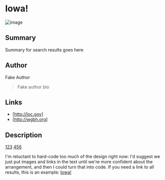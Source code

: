 # Iowa!

![image](http://mlamedia01.wgbh.org/aapb/thumbnail/cpb-aacip_37-010p2nvv.jpg)

## Summary

Summary for search results goes here

## Author

Fake Author

> Fake author bio

## Links

- [http://loc.gov]
- [http://wgbh.org]

## Description

[123](/catalog/cpb-aacip_37-31cjt2qs "Item 1 summary")
[456](/catalog/cpb-aacip_37-010p2nvv "Item 2 summary")


I'm reluctant to hard-code too much of the design right now: 
I'd suggest we just put images and links in the text until we're more confident
about the arrangement, and then I could turn that into code.
If you need a link to all results, this is an example: [Iowa!](/catalog?f[exhibits][]=Iowa!)
